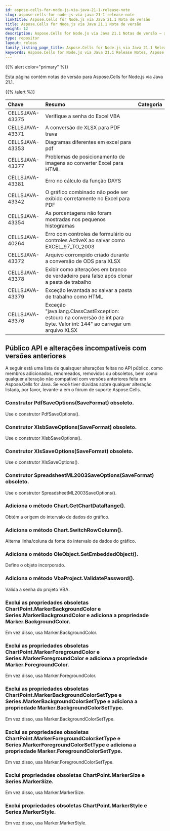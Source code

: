 ```yaml
---
id: aspose-cells-for-node-js-via-java-21-1-release-note
slug: aspose-cells-for-node-js-via-java-21-1-release-note
linktitle: Aspose.Cells for Node.js via Java 21.1 Nota de versão
title: Aspose.Cells for Node.js via Java 21.1 Nota de versão
weight: 12
description: Aspose.Cells for Node.js via Java 21.1 Notas de versão – as últimas melhorias, novos recursos e correções
type: repositor
layout: releas
family_listing_page_title: Aspose.Cells for Node.js via Java 21.1 Release Note
keywords: Aspose.Cells for Node.js via Java 21.1 Release Notes, Aspose.Cells for Node.js via Java 21.1 updates and fixe
---
```

{{% alert color="primary" %}} 

Esta página contém notas de versão para Aspose.Cells for Node.js via Java 21.1.

{{% /alert %}} 

|**Chave**|**Resumo**|**Categoria**|
| :- | :- | :- |
|CELLSJAVA-43375|Verifique a senha do Excel VBA|
|CELLSJAVA-43371|A conversão de XLSX para PDF trava|
|CELLSJAVA-43353|Diagramas diferentes em excel para pdf|
|CELLSJAVA-43377|Problemas de posicionamento de imagens ao converter Excel para HTML|
|CELLSJAVA-43381|Erro no cálculo da função DAYS|
|CELLSJAVA-43342|O gráfico combinado não pode ser exibido corretamente no Excel para PDF|
|CELLSJAVA-43354|As porcentagens não foram mostradas nos pequenos histogramas|
|CELLSJAVA-40264|Erro com controles de formulário ou controles ActiveX ao salvar como EXCEL_97_TO_2003|
|CELLSJAVA-43372|Arquivo corrompido criado durante a conversão de ODS para XLSX|
|CELLSJAVA-43378|Exibir como alterações em branco de verdadeiro para falso após clonar a pasta de trabalho|
|CELLSJAVA-43379|Exceção levantada ao salvar a pasta de trabalho como HTML|
|CELLSJAVA-43376|Exceção "java.lang.ClassCastException: estouro na conversão de int para byte. Valor int: 144" ao carregar um arquivo XLSX|

##  **Público API e alterações incompatíveis com versões anteriores**

A seguir está uma lista de quaisquer alterações feitas no API público, como membros adicionados, renomeados, removidos ou obsoletos, bem como qualquer alteração não compatível com versões anteriores feita em Aspose.Cells for Java. Se você tiver dúvidas sobre qualquer alteração listada, por favor, levante-a em o fórum de suporte Aspose.Cells.

###  **Construtor PdfSaveOptions(SaveFormat) obsoleto.**

Use o construtor PdfSaveOptions().

###  **Construtor XlsbSaveOptions(SaveFormat) obsoleto.**

Use o construtor XlsbSaveOptions().

###  **Construtor XlsSaveOptions(SaveFormat) obsoleto.**

Use o construtor XlsSaveOptions().

###  **Construtor SpreadsheetML2003SaveOptions(SaveFormat) obsoleto.**

Use o construtor SpreadsheetML2003SaveOptions().

###  **Adiciona o método Chart.GetChartDataRange().**

Obtém a origem do intervalo de dados do gráfico.

###  **Adiciona o método Chart.SwitchRowColumn().**

Alterna linha/coluna da fonte do intervalo de dados do gráfico.

###  **Adiciona o método OleObject.SetEmbeddedObject().**

Define o objeto incorporado.

###  **Adiciona o método VbaProject.ValidatePassword().**

Valida a senha do projeto VBA.

###  **Exclui as propriedades obsoletas ChartPoint.MarkerBackgroundColor e Series.MarkerBackgroundColor e adiciona a propriedade Marker.BackgroundColor.**

Em vez disso, usa Marker.BackgroundColor.

###  **Exclui as propriedades obsoletas ChartPoint.MarkerForegroundColor e Series.MarkerForegroundColor e adiciona a propriedade Marker.ForegroundColor.**

Em vez disso, usa Marker.ForegroundColor.

###  **Exclui as propriedades obsoletas ChartPoint.MarkerBackgroundColorSetType e Series.MarkerBackgroundColorSetType e adiciona a propriedade Marker.BackgroundColorSetType.**

Em vez disso, usa Marker.BackgroundColorSetType.

###  **Exclui as propriedades obsoletas ChartPoint.MarkerForegroundColorSetType e Series.MarkerForegroundColorSetType e adiciona a propriedade Marker.ForegroundColorSetType.**

Em vez disso, usa Marker.ForegroundColorSetType.

###  **Exclui propriedades obsoletas ChartPoint.MarkerSize e Series.MarkerSize.**

Em vez disso, usa Marker.MarkerSize.

###  **Exclui propriedades obsoletas ChartPoint.MarkerStyle e Series.MarkerStyle.**

Em vez disso, usa Marker.MarkerStyle.

